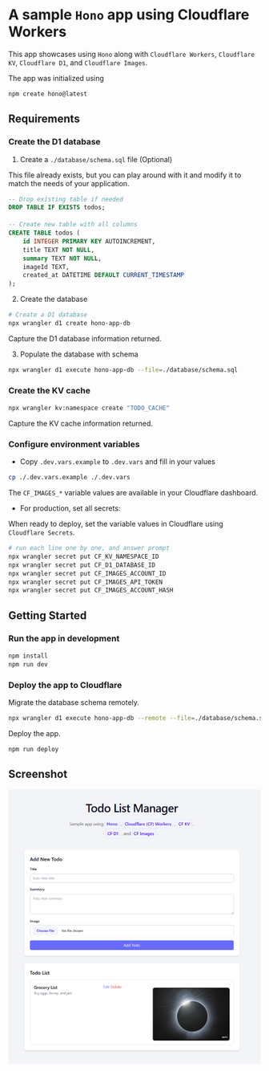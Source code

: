 # A sample `Hono` app using Cloudflare Workers

This app showcases using `Hono` along with `Cloudflare Workers`, `Cloudflare KV`, `Cloudflare D1`, and `Cloudflare Images`.

The app was initialized using

```bash
npm create hono@latest
```

## Requirements

### Create the D1 database

1. Create a `./database/schema.sql` file (Optional)

This file already exists, but you can play around with it and modify it to match the needs of your application.

```sql
-- Drop existing table if needed
DROP TABLE IF EXISTS todos;

-- Create new table with all columns
CREATE TABLE todos (
    id INTEGER PRIMARY KEY AUTOINCREMENT,
    title TEXT NOT NULL,
    summary TEXT NOT NULL,
    imageId TEXT,
    created_at DATETIME DEFAULT CURRENT_TIMESTAMP
);
```

2. Create the database

```bash
# Create a D1 database
npx wrangler d1 create hono-app-db 
```

Capture the D1 database information returned.

3. Populate the database with schema

```bash
npx wrangler d1 execute hono-app-db --file=./database/schema.sql
```

### Create the KV cache

```bash
npx wrangler kv:namespace create "TODO_CACHE"
```

Capture the KV cache information returned.

### Configure environment variables

- Copy `.dev.vars.example` to `.dev.vars` and fill in your values

```bash
cp ./.dev.vars.example ./.dev.vars
```

The `CF_IMAGES_*` variable values are available in your Cloudflare dashboard.

- For production, set all secrets:

When ready to deploy, set the variable values in Cloudflare using `Cloudflare Secrets`.

```bash
# run each line one by one, and answer prompt
npx wrangler secret put CF_KV_NAMESPACE_ID
npx wrangler secret put CF_D1_DATABASE_ID
npx wrangler secret put CF_IMAGES_ACCOUNT_ID
npx wrangler secret put CF_IMAGES_API_TOKEN
npx wrangler secret put CF_IMAGES_ACCOUNT_HASH
```

## Getting Started

### Run the app in development

```bash
npm install
npm run dev
```

### Deploy the app to Cloudflare

Migrate the database schema remotely.

```bash
npx wrangler d1 execute hono-app-db --remote --file=./database/schema.sql
```

Deploy the app.

```bash
npm run deploy
```

## Screenshot

![Hono App Screenshot](./screenshot.png)
